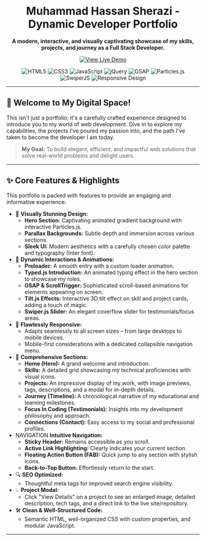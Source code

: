 <p align="center">
  <a href="https://avatars.githubusercontent.com/u/199886839?v=4" target="_blank">
    <img src="data:image/svg+xml,%3Csvg xmlns=%22http://www.w3.org/2000/svg%22 viewBox=%220 0 100 100%22%3E%3Ctext y=%22.9em%22 font-size=%2290%22%3E🚀%3C/text%3E%3C/svg%3E" alt="Portfolio Logo" width="120">
  </a>
</p>

<h1 align="center">Muhammad Hassan Sherazi - Dynamic Developer Portfolio</h1>

<p align="center">
  <strong>A modern, interactive, and visually captivating showcase of my skills, projects, and journey as a Full Stack Developer.</strong>
</p>

<p align="center">
  <a href="[YOUR_LIVE_DEMO_LINK_HERE]" target="_blank">
    <img src="https://img.shields.io/badge/View_Live_Demo-亮Green?style=for-the-badge&logo=Rocket.Chat&logoColor=white" alt="View Live Demo">
  </a>
</p>

<p align="center">
  <img src="https://img.shields.io/badge/HTML5-E34F26?style=for-the-badge&logo=html5&logoColor=white" alt="HTML5">
  <img src="https://img.shields.io/badge/CSS3-1572B6?style=for-the-badge&logo=css3&logoColor=white" alt="CSS3">
  <img src="https://img.shields.io/badge/JavaScript-F7DF1E?style=for-the-badge&logo=javascript&logoColor=black" alt="JavaScript">
  <img src="https://img.shields.io/badge/jQuery-0769AD?style=for-the-badge&logo=jquery&logoColor=white" alt="jQuery">
  <img src="https://img.shields.io/badge/GSAP-88CE02?style=for-the-badge&logo=greensock&logoColor=white" alt="GSAP">
  <img src="https://img.shields.io/badge/Particles.js-000000?style=for-the-badge&logo=particlesjs&logoColor=white" alt="Particles.js">
  <img src="https://img.shields.io/badge/SwiperJS-007AFF?style=for-the-badge&logo=swiper&logoColor=white" alt="SwiperJS">
  <img src="https://img.shields.io/badge/Responsive_Design-FF69B4?style=for-the-badge&logo=Mobileoptimize&logoColor=white" alt="Responsive Design">
</p>

---

## 🌟 Welcome to My Digital Space!

This isn't just a portfolio; it's a carefully crafted experience designed to introduce you to my world of web development. Dive in to explore my capabilities, the projects I've poured my passion into, and the path I've taken to become the developer I am today.

> **My Goal:** To build elegant, efficient, and impactful web solutions that solve real-world problems and delight users.

---

## ✨ Core Features & Highlights

This portfolio is packed with features to provide an engaging and informative experience:

*   🎨 **Visually Stunning Design:**
    *   **Hero Section:** Captivating animated gradient background with interactive Particles.js.
    *   **Parallax Backgrounds:** Subtle depth and immersion across various sections.
    *   **Sleek UI:** Modern aesthetics with a carefully chosen color palette and typography (Inter font).
*   🚀 **Dynamic Interactions & Animations:**
    *   **Preloader:** A smooth entry with a custom loader animation.
    *   **Typed.js Introduction:** An animated typing effect in the hero section to showcase my roles.
    *   **GSAP & ScrollTrigger:** Sophisticated scroll-based animations for elements appearing on screen.
    *   **Tilt.js Effects:** Interactive 3D tilt effect on skill and project cards, adding a touch of magic.
    *   **Swiper.js Slider:** An elegant coverflow slider for testimonials/focus areas.
*   📱 **Flawlessly Responsive:**
    *   Adapts seamlessly to all screen sizes – from large desktops to mobile devices.
    *   Mobile-first considerations with a dedicated collapsible navigation menu.
*   📄 **Comprehensive Sections:**
    *   **Home (Hero):** A grand welcome and introduction.
    *   **Skills:** A detailed grid showcasing my technical proficiencies with visual icons.
    *   **Projects:** An impressive display of my work, with image previews, tags, descriptions, and a modal for in-depth details.
    *   **Journey (Timeline):** A chronological narrative of my educational and learning milestones.
    *   **Focus In Coding (Testimonials):** Insights into my development philosophy and approach.
    *   **Connections (Contact):** Easy access to my social and professional profiles.
*   NAVIGATION **Intuitive Navigation:**
    *   **Sticky Header:** Remains accessible as you scroll.
    *   **Active Link Highlighting:** Clearly indicates your current section.
    *   **Floating Action Button (FAB):** Quick jump to any section with stylish icons.
    *   **Back-to-Top Button:** Effortlessly return to the start.
*   🔍 **SEO Optimized:**
    *   Thoughtful meta tags for improved search engine visibility.
*   💡 **Project Modal:**
    *   Click "View Details" on a project to see an enlarged image, detailed description, tech tags, and a direct link to the live site/repository.
*   🛠️ **Clean & Well-Structured Code:**
    *   Semantic HTML, well-organized CSS with custom properties, and modular JavaScript.

---
